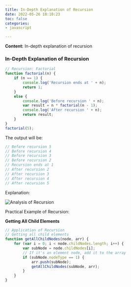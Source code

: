 ```yaml
---
title: In-Depth Explanation of Recursion
date: 2022-05-26 18:10:23
toc: false
categories:
- javascript

---
```


**Content:** In-depth explanation of recursion
<!--more-->

### In-Depth Explanation of Recursion

```javascript
// Recursion: Factorial
function factorial(n) {
    if (n == 1) {
        console.log('Recursion ends at ' + n);
        return 1;
    }
    else {
        console.log('Before recursion ' + n);
        var result = n * factorial(n - 1);
        console.log('After recursion ' + n);
        return result;
    }
}
factorial(5);
```

The output will be:

```javascript
// Before recursion 5
// Before recursion 4
// Before recursion 3
// Before recursion 2
// Recursion ends at 1
// After recursion 2
// After recursion 3
// After recursion 4
// After recursion 5
```

Explanation:

![Analysis of Recursion](/images/9-4/Analysis-of-Recursion.png)

Practical Example of Recursion:

**Getting All Child Elements**

```javascript
// Application of Recursion
// Getting all child elements
function getAllChildNodes(node, arr) {
    for (var i = 0; i < node.childNodes.length; i++) {
        var subNode = node.childNodes[i];
        // If it's an element node, add it to the array
        if (subNode.nodeType == 1) {
            arr.push(subNode);
            getAllChildNodes(subNode, arr);
        }
    }
}
```